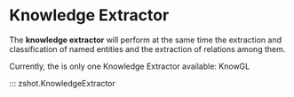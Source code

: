 # Knowledge Extractor

The **knowledge extractor** will perform at the same time the extraction and classification of named entities and the extraction of relations among them. 

Currently, the is only one Knowledge Extractor available: KnowGL


::: zshot.KnowledgeExtractor